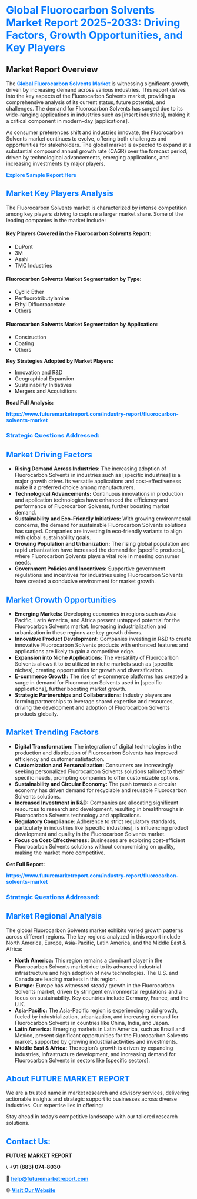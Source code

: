 <h1 style="color: #007BFF;">Global Fluorocarbon Solvents Market Report 2025-2033: Driving Factors, Growth Opportunities, and Key Players</h1>

<section id="overview">
<h2>Market Report Overview</h2>
<p>The <a href="https://www.futuremarketreport.com/industry-report/fluorocarbon-solvents-market" style="color: #007BFF; text-decoration: none;"><strong>Global Fluorocarbon Solvents Market</strong></a> is witnessing significant growth, driven by increasing demand across various industries. This report delves into the key aspects of the Fluorocarbon Solvents market, providing a comprehensive analysis of its current status, future potential, and challenges. The demand for Fluorocarbon Solvents has surged due to its wide-ranging applications in industries such as [insert industries], making it a critical component in modern-day [applications].</p>
<p>As consumer preferences shift and industries innovate, the Fluorocarbon Solvents market continues to evolve, offering both challenges and opportunities for stakeholders. The global market is expected to expand at a substantial compound annual growth rate (CAGR) over the forecast period, driven by technological advancements, emerging applications, and increasing investments by major players.</p>
</section>

<section id="overview">
<p><a href="https://www.futuremarketreport.com/request-sample/reportId=55023" style="color: #007BFF; text-decoration: none;"><strong>Explore Sample Report Here</strong></a></p>
</section>

<section id="key-players">
<h2 style="color: #007BFF;">Market Key Players Analysis</h2>
<p>The Fluorocarbon Solvents market is characterized by intense competition among key players striving to capture a larger market share. Some of the leading companies in the market include:</p>
<h4>Key Players Covered in the Fluorocarbon Solvents Report:</h4>
<ul><li>DuPont</li><li>3M</li><li>Asahi</li><li>TMC Industries</li></ul>
<h4>Fluorocarbon Solvents Market Segmentation by Type:</h4>
<ul><li>Cyclic Ether</li><li>Perfluorotributylamine</li><li>Ethyl Difluoroacetate</li><li>Others</li></ul>

<h4>Fluorocarbon Solvents Market Segmentation by Application:</h4>
<ul><li>Construction</li><li>Coating</li><li>Others</li></ul>
<p><strong>Key Strategies Adopted by Market Players:</strong></p>
<ul>
<li>Innovation and R&D</li>
<li>Geographical Expansion</li>
<li>Sustainability Initiatives</li>
<li>Mergers and Acquisitions</li>
</ul>
</section>

<section>
<p><strong>Read Full Analysis: </strong></p><a href="https://www.futuremarketreport.com/industry-report/fluorocarbon-solvents-market" style="color: #007BFF; text-decoration: none;"><strong>https://www.futuremarketreport.com/industry-report/fluorocarbon-solvents-market</strong></a>
<h3 style="color: #007BFF;">Strategic Questions Addressed:</h3>
</section>

<section id="driving-factors">
<h2 style="color: #007BFF;">Market Driving Factors</h2>
<ul>
<li><strong>Rising Demand Across Industries:</strong> The increasing adoption of Fluorocarbon Solvents in industries such as [specific industries] is a major growth driver. Its versatile applications and cost-effectiveness make it a preferred choice among manufacturers.</li>
<li><strong>Technological Advancements:</strong> Continuous innovations in production and application technologies have enhanced the efficiency and performance of Fluorocarbon Solvents, further boosting market demand.</li>
<li><strong>Sustainability and Eco-Friendly Initiatives:</strong> With growing environmental concerns, the demand for sustainable Fluorocarbon Solvents solutions has surged. Companies are investing in eco-friendly variants to align with global sustainability goals.</li>
<li><strong>Growing Population and Urbanization:</strong> The rising global population and rapid urbanization have increased the demand for [specific products], where Fluorocarbon Solvents plays a vital role in meeting consumer needs.</li>
<li><strong>Government Policies and Incentives:</strong> Supportive government regulations and incentives for industries using Fluorocarbon Solvents have created a conducive environment for market growth.</li>
</ul>
</section>

<section id="growth-opportunities">
<h2 style="color: #007BFF;">Market Growth Opportunities</h2>
<ul>
<li><strong>Emerging Markets:</strong> Developing economies in regions such as Asia-Pacific, Latin America, and Africa present untapped potential for the Fluorocarbon Solvents market. Increasing industrialization and urbanization in these regions are key growth drivers.</li>
<li><strong>Innovative Product Development:</strong> Companies investing in R&D to create innovative Fluorocarbon Solvents products with enhanced features and applications are likely to gain a competitive edge.</li>
<li><strong>Expansion into Niche Applications:</strong> The versatility of Fluorocarbon Solvents allows it to be utilized in niche markets such as [specific niches], creating opportunities for growth and diversification.</li>
<li><strong>E-commerce Growth:</strong> The rise of e-commerce platforms has created a surge in demand for Fluorocarbon Solvents used in [specific applications], further boosting market growth.</li>
<li><strong>Strategic Partnerships and Collaborations:</strong> Industry players are forming partnerships to leverage shared expertise and resources, driving the development and adoption of Fluorocarbon Solvents products globally.</li>
</ul>
</section>

<section id="trending-factors">
<h2 style="color: #007BFF;">Market Trending Factors</h2>
<ul>
<li><strong>Digital Transformation:</strong> The integration of digital technologies in the production and distribution of Fluorocarbon Solvents has improved efficiency and customer satisfaction.</li>
<li><strong>Customization and Personalization:</strong> Consumers are increasingly seeking personalized Fluorocarbon Solvents solutions tailored to their specific needs, prompting companies to offer customizable options.</li>
<li><strong>Sustainability and Circular Economy:</strong> The push towards a circular economy has driven demand for recyclable and reusable Fluorocarbon Solvents solutions.</li>
<li><strong>Increased Investment in R&D:</strong> Companies are allocating significant resources to research and development, resulting in breakthroughs in Fluorocarbon Solvents technology and applications.</li>
<li><strong>Regulatory Compliance:</strong> Adherence to strict regulatory standards, particularly in industries like [specific industries], is influencing product development and quality in the Fluorocarbon Solvents market.</li>
<li><strong>Focus on Cost-Effectiveness:</strong> Businesses are exploring cost-efficient Fluorocarbon Solvents solutions without compromising on quality, making the market more competitive.</li>
</ul>
</section>

<section>
<p><strong>Get Full Report: </strong></p><a href="https://www.futuremarketreport.com/industry-report/fluorocarbon-solvents-market" style="color: #007BFF; text-decoration: none;"><strong>https://www.futuremarketreport.com/industry-report/fluorocarbon-solvents-market</strong></a>
<h3 style="color: #007BFF;">Strategic Questions Addressed:</h3>
</section>


<section id="regional-analysis">
<h2 style="color: #007BFF;">Market Regional Analysis</h2>
<p>The global Fluorocarbon Solvents market exhibits varied growth patterns across different regions. The key regions analyzed in this report include North America, Europe, Asia-Pacific, Latin America, and the Middle East & Africa:</p>
<ul>
<li><strong>North America:</strong> This region remains a dominant player in the Fluorocarbon Solvents market due to its advanced industrial infrastructure and high adoption of new technologies. The U.S. and Canada are leading markets in this region.</li>
<li><strong>Europe:</strong> Europe has witnessed steady growth in the Fluorocarbon Solvents market, driven by stringent environmental regulations and a focus on sustainability. Key countries include Germany, France, and the U.K.</li>
<li><strong>Asia-Pacific:</strong> The Asia-Pacific region is experiencing rapid growth, fueled by industrialization, urbanization, and increasing demand for Fluorocarbon Solvents in countries like China, India, and Japan.</li>
<li><strong>Latin America:</strong> Emerging markets in Latin America, such as Brazil and Mexico, present significant opportunities for the Fluorocarbon Solvents market, supported by growing industrial activities and investments.</li>
<li><strong>Middle East & Africa:</strong> The region’s growth is driven by expanding industries, infrastructure development, and increasing demand for Fluorocarbon Solvents in sectors like [specific sectors].</li>
</ul>
</section>

<footer>
<h2 style="color: #007BFF;">About FUTURE MARKET REPORT</h2>
<p>We are a trusted name in market research and advisory services, delivering actionable insights and strategic support to businesses across diverse industries. Our expertise lies in offering:</p>

<p>Stay ahead in today’s competitive landscape with our tailored research solutions.</p>

<h2 style="color: #007BFF;">Contact Us:</h2>
<p><strong>FUTURE MARKET REPORT</strong></p>
<p>📞 <strong>+91 (883) 074-8030</strong></p>
<p>📧 <strong><a href="mailto:help@futuremarketreport.com" style="color: #007BFF;">help@futuremarketreport.com</a></strong></p>
<p>🌐 <strong><a href="https://www.futuremarketreport.com/" style="color: #007BFF;">Visit Our Website</a></strong></p>
</footer>